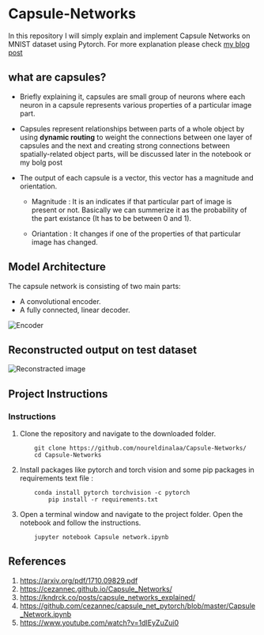 [//]: # (Image References)

[image1]: ./images/recon.png "Reconstracted image"
[image2]: ./images/encoder_architecture.png "Encoder"

# Capsule-Networks
In this repository I will simply explain and implement Capsule Networks on MNIST dataset using Pytorch.
For more explanation please check [my blog post](https://noureldinalaa.github.io/capsuleNetwork/) 


## what are capsules?

* Briefly explaining it, capsules are small group of neurons where each neuron in a capsule represents various properties of a particular image part.
* Capsules represent relationships between parts of a whole object by using **dynamic routing** to weight the connections between one layer of capsules and the next and creating strong connections between spatially-related object parts, will be discussed later in the notebook or my bolg post

* The output of each capsule is a vector, this vector has a magnitude and orientation.
    * Magnitude : It is an indicates if that particular part of image is present or not. Basically we can summerize it as the probability of the part existance (It has to be between 0 and 1). 
    
    * Oriantation : It changes if one of the properties of that particular image has changed.


## Model Architecture

The capsule network is consisting of two main parts:

* A convolutional encoder.
* A fully connected, linear decoder.

![Encoder][image2]


## Reconstructed output on test dataset

![Reconstracted image][image1]



## Project Instructions

### Instructions

1. Clone the repository and navigate to the downloaded folder.
	
	```	
		git clone https://github.com/noureldinalaa/Capsule-Networks/
		cd Capsule-Networks 

2. Install packages like pytorch and torch vision and some pip packages in requirements text file :
	```
		conda install pytorch torchvision -c pytorch
            pip install -r requirements.txt
	```
3. Open a terminal window and navigate to the project folder. Open the notebook and follow the instructions.

	
	```
		jupyter notebook Capsule network.ipynb
	```



## References
1. https://arxiv.org/pdf/1710.09829.pdf
2. https://cezannec.github.io/Capsule_Networks/
3. https://kndrck.co/posts/capsule_networks_explained/
4. https://github.com/cezannec/capsule_net_pytorch/blob/master/Capsule_Network.ipynb
5. https://www.youtube.com/watch?v=1dIEyZuZui0


